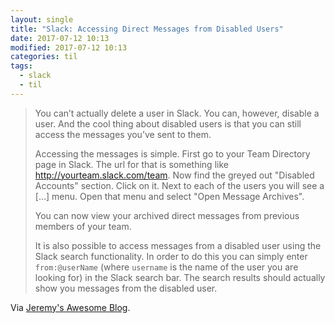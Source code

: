 ```yaml
---
layout: single
title: "Slack: Accessing Direct Messages from Disabled Users"
date: 2017-07-12 10:13
modified: 2017-07-12 10:13
categories: til
tags:
  - slack
  - til
---
```


> You can’t actually delete a user in Slack.
> You can, however, disable a user.
> And the cool thing about disabled users is that you can still access the messages you’ve
> sent to them.
>
> Accessing the messages is simple.
> First go to your Team Directory page in Slack.
> The url for that is something like <http://yourteam.slack.com/team>.
> Now find the greyed out "Disabled Accounts" section.
> Click on it.
> Next to each of the users you will see a […] menu.
> Open that menu and select "Open Message Archives".
>
> You can now view your archived direct messages from previous members of your team.
>
> It is also possible to access messages from a disabled user using the Slack search
> functionality.
> In order to do this you can simply enter `from:@userName` (where `username` is the name of
> the user you are looking for) in the Slack search bar.
> The search results should actually show you messages from the disabled user.

Via [Jeremy's Awesome Blog](http://jeremysawesome.com/2015/03/24/accessing-direct-messages-from-disabled-users-in-slack/).
